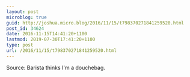 ```yaml
---
layout: post
microblog: true
guid: http://joshua.micro.blog/2016/11/15/t798370271841259520.html
post_id: 34624
date: 2016-11-15T14:41:20+1100
lastmod: 2019-07-30T17:41:20+1100
type: post
url: /2016/11/15/t798370271841259520.html
---
```

Source: Barista thinks I'm a douchebag.
